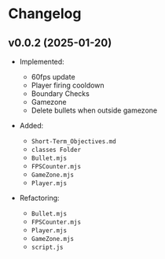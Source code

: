 # Changelog

## v0.0.2 (2025-01-20)
- Implemented:
  - 60fps update
  - Player firing cooldown
  - Boundary Checks 
  - Gamezone
  - Delete bullets when outside gamezone
  
- Added: 
  - `Short-Term_Objectives.md`
  - `classes Folder`
  - `Bullet.mjs`
  - `FPSCounter.mjs`
  - `GameZone.mjs`
  - `Player.mjs`

- Refactoring:
  - `Bullet.mjs`
  - `FPSCounter.mjs`
  - `Player.mjs`
  - `GameZone.mjs`
  - `script.js`


  
